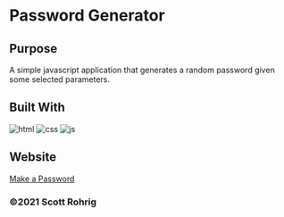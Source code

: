 # Password Generator

## Purpose

A simple javascript application that generates a random password given some selected parameters. 

## Built With
![html](https://img.shields.io/badge/-HTML5-orange?logo=html5&logoColor=white&logoWidth=30)
![css](https://img.shields.io/badge/-CSS3-teal?logo=css3&logoColor=white&logoWidth=30)
![js](https://img.shields.io/badge/-JS-teal?logo=js3&logoColor=white&logoWidth=30)

## Website
[Make a Password](https://scottrohrig.github.io/password-generator/)



### ©️2021 Scott Rohrig 
